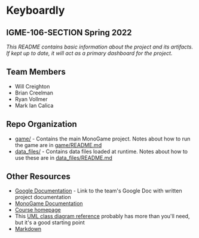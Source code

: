 # **Keyboardly**
## IGME-106-SECTION Spring 2022

_This README contains basic information about the project and its artifacts. If kept up to date, it will act as a primary dashboard for the project._

## Team Members
- Will Creighton
- Brian Creelman
- Ryan Vollmer
- Mark Ian Calica

## Repo Organization
- [game/](game/) - Contains the main MonoGame project. Notes about how to run the game are in [game/README.md](game/README.md)
- [data_files/](data_files/) - Contains data files loaded at runtime. Notes about how to use these are in [data_files/README.md](data_files/README.md)

## Other Resources
- [Google Documentation](TBD) - Link to the team's Google Doc with written project documentation
- [MonoGame Documentation](http://www.monogame.net/documentation/?page=main)
- [Course homepage](https://esmesh.github.io/RIT-IGME-106/)
- This [UML class diagram reference](https://www.uml-diagrams.org/class-reference.html) probably has more than you'll need, but it's a good starting point
- [Markdown](https://docs.gitlab.com/ee/user/markdown.html)
